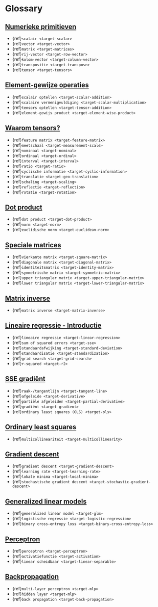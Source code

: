 # Glossary

## [Numerieke primitieven](linalg/tensors.ipynb)
- {ref}`scalair <target-scalar>`
- {ref}`vector <target-vector>`
- {ref}`matrix <target-matrices>`
- {ref}`rij-vector <target-row-vector>`
- {ref}`kolom-vector <target-column-vector>`
- {ref}`transpositie <target-transpose>`
- {ref}`tensor <target-tensors>`

## [Element-gewijze operaties](linalg/basis_ops.ipynb)
- {ref}`scalair optellen <target-scalar-addition>`
- {ref}`scalaire vermenigvuldiging <target-scalar-multiplication>`
- {ref}`tensors optellen <target-tensor-addition>`
- {ref}`element-gewijs product <target-element-wise-product>`

## [Waarom tensors?](linalg/why_tensors.ipynb)
- {ref}`feature matrix <target-feature-matrix>`
- {ref}`meetschaal <target-measurement-scale>`
- {ref}`nominaal <target-nominal>`
- {ref}`ordinaal <target-ordinal>`
- {ref}`interval <target-interval>`
- {ref}`ratio <target-ratio>`
- {ref}`cyclische informatie <target-cyclic-information>`
- {ref}`translatie <target-geo-translation>`
- {ref}`schaling <target-scaling>`
- {ref}`reflectie <target-reflection>`
- {ref}`rotatie <target-rotation>`

## [Dot product](linalg/dot_prod.ipynb)
- {ref}`dot product <target-dot-product>`
- {ref}`norm <target-norm>`
- {ref}`euclidische norm <target-euclidean-norm>`

## [Speciale matrices](linalg/special_tensors.ipynb)
- {ref}`vierkante matrix <target-square-matrix>`
- {ref}`diagonale matrix <target-diagonal-matrix>`
- {ref}`identiteitsmatrix <target-identity-matrix>`
- {ref}`symmetrische matrix <target-symmetric-matrix>`
- {ref}`upper triangular matrix <target-upper-triangular-matrix>`
- {ref}`lower triangular matrix <target-lower-triangular-matrix>`

## [Matrix inverse](linalg/inverse.ipynb)
- {ref}`matrix inverse <target-matrix-inverse>`

## [Lineaire regressie - Introductie](lineaire_regressie/grid.ipynb)
- {ref}`lineaire regressie <target-linear-regression>`
- {ref}`sum of squared errors <target-sse>`
- {ref}`standaardafwijking <target-standard-deviation>`
- {ref}`standaardisatie <target-standardization>`
- {ref}`grid search <target-grid-search>`
- {ref}`r-squared <target-r2>`

## [SSE gradiënt](lineaire_regressie/gradient.ipynb)
- {ref}`raak-/tangentlijn <target-tangent-line>`
- {ref}`afgeleide <target-derivative>`
- {ref}`partiële afgeleiden <target-partial-derivative>`
- {ref}`gradiënt <target-gradient>`
- {ref}`ordinary least squares (OLS) <target-ols>`

## [Ordinary least squares](lineaire_regressie/ols.ipynb)
- {ref}`multicollineariteit <target-multicollinearity>`

## [Gradient descent](lineaire_regressie/gradient_descent.ipynb)
- {ref}`gradient descent <target-gradient-descent>`
- {ref}`learning rate <target-learning-rate>`
- {ref}`lokale minima <target-local-minima>`
- {ref}`stochastische gradient descent <target-stochastic-gradient-descent>`

## [Generalized linear models](lineaire_regressie/glm.ipynb)
- {ref}`generalized linear model <target-glm>`
- {ref}`logistische regressie <target-logistic-regression>`
- {ref}`binary cross-entropy loss <target-binary-cross-entropy-loss>`

## [Perceptron](nn/perceptron.ipynb)
- {ref}`perceptron <target-perceptron>`
- {ref}`activatiefunctie <target-activation>`
- {ref}`linear scheidbaar <target-linear-separable>`

## [Backpropagation](nn/backprop.ipynb)
- {ref}`multi-layer perceptron <target-mlp>`
- {ref}`hidden layer <target-mlp>`
- {ref}`back propagation <target-back-propagation>`
